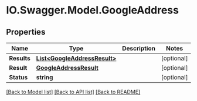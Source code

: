 # IO.Swagger.Model.GoogleAddress
## Properties

Name | Type | Description | Notes
------------ | ------------- | ------------- | -------------
**Results** | [**List&lt;GoogleAddressResult&gt;**](GoogleAddressResult.md) |  | [optional] 
**Result** | [**GoogleAddressResult**](GoogleAddressResult.md) |  | [optional] 
**Status** | **string** |  | [optional] 

[[Back to Model list]](../README.md#documentation-for-models) [[Back to API list]](../README.md#documentation-for-api-endpoints) [[Back to README]](../README.md)

